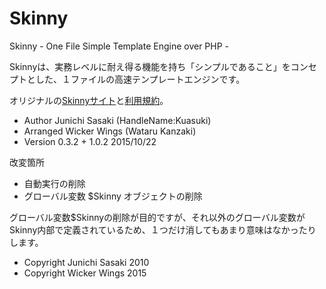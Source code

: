 # Skinny
Skinny  - One File Simple Template Engine over PHP -

Skinnyは、実務レベルに耐え得る機能を持ち「シンプルであること」をコンセプトとした、１ファイルの高速テンプレートエンジンです。

オリジナルの[Skinnyサイト](http://skinny.sx68.net/index.html)と[利用規約](http://skinny.sx68.net/policy.html)。

- Author     Junichi Sasaki (HandleName:Kuasuki) 
- Arranged   Wicker Wings (Wataru Kanzaki)
- Version    0.3.2 + 1.0.2 2015/10/22

改変箇所
- 自動実行の削除
- グローバル変数 $Skinny オブジェクトの削除

グローバル変数$Skinnyの削除が目的ですが、それ以外のグローバル変数がSkinny内部で定義されているため、１つだけ消してもあまり意味はなかったりします。


- Copyright  Junichi Sasaki 2010
- Copyright  Wicker Wings 2015
